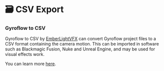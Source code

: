 # 🗃 CSV Export

### Gyroflow to CSV <a href="#gyroflow-to-csv" id="gyroflow-to-csv"></a>

Gyroflow to CSV by [EmberLightVFX](https://github.com/EmberLightVFX) can convert Gyroflow project files to a CSV format containing the camera motion. This can be imported in software such as Blackmagic Fusion, Nuke and Unreal Engine, and may be used for visual effects work.

You can learn more [here](https://github.com/EmberLightVFX/GyroFlow-to-CSV).
